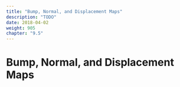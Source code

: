 ```yaml
---
title: "Bump, Normal, and Displacement Maps"
description: "TODO"
date: 2018-04-02
weight: 905
chapter: "9.5"
---
```




# Bump, Normal, and Displacement Maps

